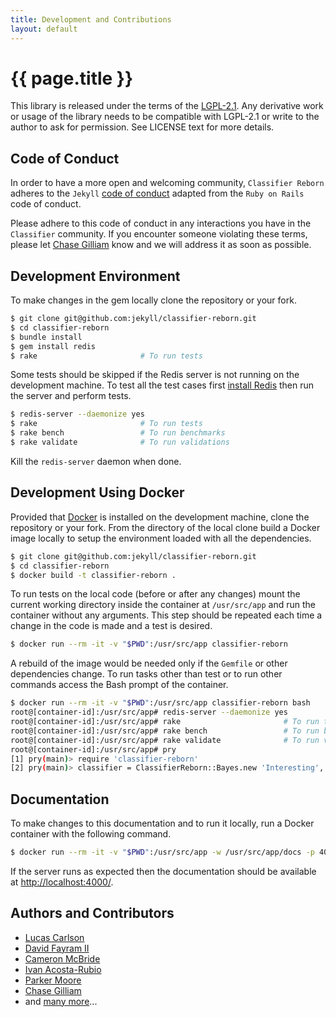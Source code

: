 ```yaml
---
title: Development and Contributions
layout: default
---
```


# {{ page.title }}

This library is released under the terms of the [LGPL-2.1](https://github.com/jekyll/classifier-reborn/blob/master/LICENSE).
Any derivative work or usage of the library needs to be compatible with LGPL-2.1 or write to the author to ask for permission.
See LICENSE text for more details.

## Code of Conduct

In order to have a more open and welcoming community, `Classifier Reborn` adheres to the `Jekyll`
[code of conduct](https://github.com/jekyll/jekyll/blob/master/CONDUCT.markdown) adapted from the `Ruby on Rails` code of conduct.

Please adhere to this code of conduct in any interactions you have in the `Classifier` community.
If you encounter someone violating these terms, please let [Chase Gilliam](https://github.com/Ch4s3) know and we will address it as soon as possible.

## Development Environment

To make changes in the gem locally clone the repository or your fork.

```bash
$ git clone git@github.com:jekyll/classifier-reborn.git
$ cd classifier-reborn
$ bundle install
$ gem install redis
$ rake                       # To run tests
```

Some tests should be skipped if the Redis server is not running on the development machine.
To test all the test cases first [install Redis](https://redis.io/topics/quickstart) then run the server and perform tests.

```bash
$ redis-server --daemonize yes
$ rake                       # To run tests
$ rake bench                 # To run benchmarks
$ rake validate              # To run validations
```

Kill the `redis-server` daemon when done.

## Development Using Docker

Provided that [Docker](https://docs.docker.com/engine/installation/) is installed on the development machine, clone the repository or your fork.
From the directory of the local clone build a Docker image locally to setup the environment loaded with all the dependencies.

```bash
$ git clone git@github.com:jekyll/classifier-reborn.git
$ cd classifier-reborn
$ docker build -t classifier-reborn .
```

To run tests on the local code (before or after any changes) mount the current working directory inside the container at `/usr/src/app` and run the container without any arguments.
This step should be repeated each time a change in the code is made and a test is desired.

```bash
$ docker run --rm -it -v "$PWD":/usr/src/app classifier-reborn
```

A rebuild of the image would be needed only if the `Gemfile` or other dependencies change.
To run tasks other than test or to run other commands access the Bash prompt of the container.

```bash
$ docker run --rm -it -v "$PWD":/usr/src/app classifier-reborn bash
root@[container-id]:/usr/src/app# redis-server --daemonize yes
root@[container-id]:/usr/src/app# rake                       # To run tests
root@[container-id]:/usr/src/app# rake bench                 # To run benchmarks
root@[container-id]:/usr/src/app# rake validate              # To run validations
root@[container-id]:/usr/src/app# pry
[1] pry(main)> require 'classifier-reborn'
[2] pry(main)> classifier = ClassifierReborn::Bayes.new 'Interesting', 'Uninteresting'
```

## Documentation

To make changes to this documentation and to run it locally, run a Docker container with the following command.

```bash
$ docker run --rm -it -v "$PWD":/usr/src/app -w /usr/src/app/docs -p 4000:4000 classifier-reborn jekyll s -H 0.0.0.0
```

If the server runs as expected then the documentation should be available at [http://localhost:4000/](http://localhost:4000/).

## Authors and Contributors

* [Lucas Carlson](mailto:lucas@rufy.com)
* [David Fayram II](mailto:dfayram@gmail.com)
* [Cameron McBride](mailto:cameron.mcbride@gmail.com)
* [Ivan Acosta-Rubio](mailto:ivan@softwarecriollo.com)
* [Parker Moore](mailto:email@byparker.com)
* [Chase Gilliam](mailto:chase.gilliam@gmail.com)
* and [many more](https://github.com/jekyll/classifier-reborn/graphs/contributors)...
